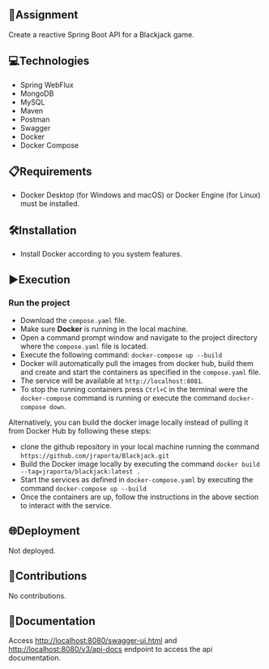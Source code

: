 ## 📄Assignment

Create a reactive Spring Boot API for a Blackjack game.

## 💻Technologies

- Spring WebFlux
- MongoDB
- MySQL
- Maven
- Postman
- Swagger
- Docker
- Docker Compose

## 📋Requirements

- Docker Desktop (for Windows and macOS) or Docker Engine (for Linux) must be installed.

## 🛠️Installation

- Install Docker according to you system features.

## ▶️Execution

### Run the project

- Download the `compose.yaml` file.
- Make sure **Docker** is running in the local machine.
- Open a command prompt window and navigate to the project directory where the `compose.yaml` file is located.
- Execute the following command: `docker-compose up --build`
- Docker will automatically pull the images from docker hub, build them and create and start the containers as specified in the `compose.yaml` file.
- The service will be available at `http://localhost:8081`.
- To stop the running containers press `Ctrl+C` in the terminal were the `docker-compose` command is running or execute the command `docker-compose down`.

Alternatively, you can build the docker image locally instead of pulling it from Docker Hub by following these steps:
- clone the github repository in your local machine running the command `https://github.com/jraporta/Blackjack.git`
- Build the Docker image locally by executing the command `docker build --tag=jraporta/blackjack:latest .`
- Start the services as defined in `docker-compose.yaml` by executing the command `docker-compose up --build`
- Once the containers are up, follow the instructions in the above section to interact with the service.

## 🌐Deployment

Not deployed.

## 🤝Contributions

No contributions.

## 📄Documentation

Access <http://localhost:8080/swagger-ui.html> and <http://localhost:8080/v3/api-docs> endpoint to access the api documentation.
